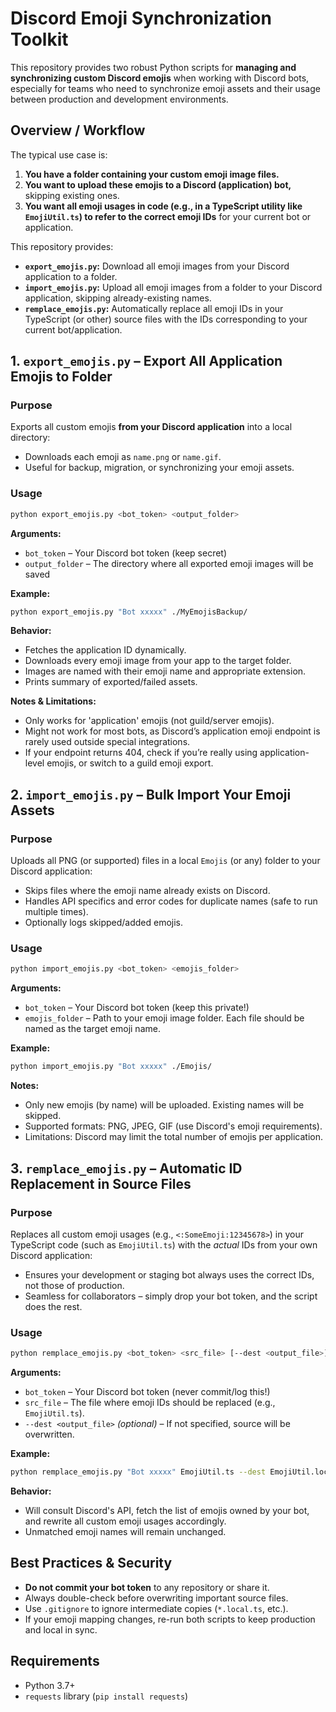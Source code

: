 # Discord Emoji Synchronization Toolkit

This repository provides two robust Python scripts for **managing and synchronizing custom Discord emojis** when working with Discord bots, especially for teams who need to synchronize emoji assets and their usage between production and development environments.

## Overview / Workflow

The typical use case is:

1. **You have a folder containing your custom emoji image files.**
2. **You want to upload these emojis to a Discord (application) bot,** skipping existing ones.
3. **You want all emoji usages in code (e.g., in a TypeScript utility like `EmojiUtil.ts`) to refer to the correct emoji IDs** for your current bot or application.

This repository provides:

- **`export_emojis.py`:** Download all emoji images from your Discord application to a folder.
- **`import_emojis.py`:** Upload all emoji images from a folder to your Discord application, skipping already-existing names.
- **`remplace_emojis.py`:** Automatically replace all emoji IDs in your TypeScript (or other) source files with the IDs corresponding to your current bot/application.

## 1. `export_emojis.py` – Export All Application Emojis to Folder

### Purpose

Exports all custom emojis **from your Discord application** into a local directory:

- Downloads each emoji as `name.png` or `name.gif`.
- Useful for backup, migration, or synchronizing your emoji assets.

### Usage

```sh
python export_emojis.py <bot_token> <output_folder>
```

**Arguments:**

- `bot_token` – Your Discord bot token (keep secret)
- `output_folder` – The directory where all exported emoji images will be saved

**Example:**

```sh
python export_emojis.py "Bot xxxxx" ./MyEmojisBackup/
```

**Behavior:**

- Fetches the application ID dynamically.
- Downloads every emoji image from your app to the target folder.
- Images are named with their emoji name and appropriate extension.
- Prints summary of exported/failed assets.

**Notes & Limitations:**

- Only works for 'application' emojis (not guild/server emojis).
- Might not work for most bots, as Discord’s application emoji endpoint is rarely used outside special integrations.
- If your endpoint returns 404, check if you’re really using application-level emojis, or switch to a guild emoji export.

## 2. `import_emojis.py` – Bulk Import Your Emoji Assets

### Purpose

Uploads all PNG (or supported) files in a local `Emojis` (or any) folder to your Discord application:

- Skips files where the emoji name already exists on Discord.
- Handles API specifics and error codes for duplicate names (safe to run multiple times).
- Optionally logs skipped/added emojis.

### Usage

```sh
python import_emojis.py <bot_token> <emojis_folder>
```

**Arguments:**

- `bot_token` – Your Discord bot token (keep this private!)
- `emojis_folder` – Path to your emoji image folder. Each file should be named as the target emoji name.

**Example:**

```sh
python import_emojis.py "Bot xxxxx" ./Emojis/
```

**Notes:**

- Only new emojis (by name) will be uploaded. Existing names will be skipped.
- Supported formats: PNG, JPEG, GIF (use Discord's emoji requirements).
- Limitations: Discord may limit the total number of emojis per application.

## 3. `remplace_emojis.py` – Automatic ID Replacement in Source Files

### Purpose

Replaces all custom emoji usages (e.g., `<:SomeEmoji:12345678>`) in your TypeScript code (such as `EmojiUtil.ts`) with the _actual_ IDs from your own Discord application:

- Ensures your development or staging bot always uses the correct IDs, not those of production.
- Seamless for collaborators – simply drop your bot token, and the script does the rest.

### Usage

```sh
python remplace_emojis.py <bot_token> <src_file> [--dest <output_file>]
```

**Arguments:**

- `bot_token` – Your Discord bot token (never commit/log this!)
- `src_file` – The file where emoji IDs should be replaced (e.g., `EmojiUtil.ts`).
- `--dest <output_file>` _(optional)_ – If not specified, source will be overwritten.

**Example:**

```sh
python remplace_emojis.py "Bot xxxxx" EmojiUtil.ts --dest EmojiUtil.local.ts
```

**Behavior:**

- Will consult Discord's API, fetch the list of emojis owned by your bot, and rewrite all custom emoji usages accordingly.
- Unmatched emoji names will remain unchanged.

## Best Practices & Security

- **Do not commit your bot token** to any repository or share it.
- Always double-check before overwriting important source files.
- Use `.gitignore` to ignore intermediate copies (`*.local.ts`, etc.).
- If your emoji mapping changes, re-run both scripts to keep production and local in sync.

## Requirements

- Python 3.7+
- `requests` library (`pip install requests`)
